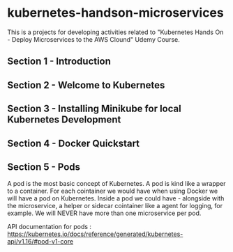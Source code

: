 # kubernetes-handson-microservices
This is a projects for developing activities related to "Kubernetes Hands On - Deploy Microservices to the AWS Clound" Udemy Course.

## Section 1 - Introduction

## Section 2 - Welcome to Kubernetes

## Section 3 - Installing Minikube for local Kubernetes Development

## Section 4 - Docker Quickstart

## Section 5 - Pods

A pod is the most basic concept of Kubernetes. A pod is kind like a wrapper to a container. For each cointainer we would have when using Docker we will have a pod on Kubernetes.
Inside a pod we could have - alongside with the microservice, a helper or sidecar cointainer like a agent for logging, for example.
We will NEVER have more than one microservice per pod.

API documentation for pods : https://kubernetes.io/docs/reference/generated/kubernetes-api/v1.16/#pod-v1-core